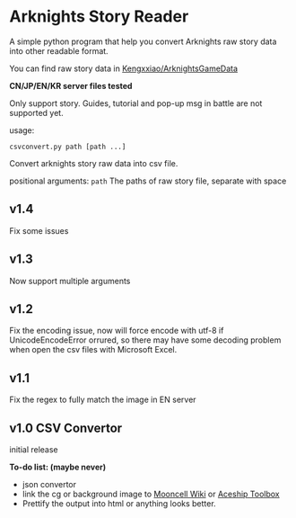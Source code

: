 # Arknights Story Reader

A simple python program that help you convert Arknights raw story data into other readable format.

You can find raw story data in [Kengxxiao/ArknightsGameData](https://github.com/Kengxxiao/ArknightsGameData)

**CN/JP/EN/KR server files tested**

Only support story. Guides, tutorial and pop-up msg in battle are not supported yet.

usage:

```
csvconvert.py path [path ...]
```

Convert arknights story raw data into csv file.

positional arguments:
  `path`        The paths of raw story file, separate with space

## v1.4
Fix some issues

## v1.3
Now support multiple arguments


## v1.2
Fix the encoding issue, now will force encode with utf-8 if UnicodeEncodeError orrured, so there may have some decoding problem when open the csv files with Microsoft Excel.

## v1.1 
Fix the regex to fully match the image in EN server

## v1.0 CSV Convertor 
initial release



**To-do list: (maybe never)**
- json convertor
- link the cg or background image to [Mooncell Wiki](http://ak.mooncell.wiki/w/%E5%89%A7%E6%83%85%E8%B5%84%E6%BA%90%E4%B8%80%E8%A7%88) or [Aceship Toolbox](https://aceship.github.io/AN-EN-Tags/akgallery.html)
- Prettify the output into html or anything looks better.
